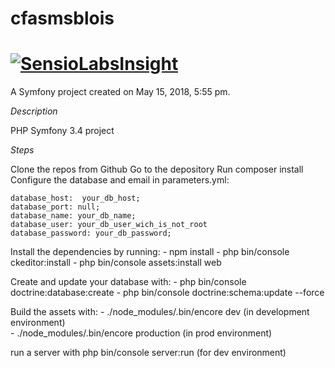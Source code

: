 cfasmsblois
===========
[![SensioLabsInsight](https://insight.sensiolabs.com/projects/13c863eb-7ef4-4e30-b3d9-7ee82cf62dd9/big.png)](https://insight.sensiolabs.com/projects/13c863eb-7ef4-4e30-b3d9-7ee82cf62dd9)
============
A Symfony project created on May 15, 2018, 5:55 pm.

*Description*

PHP Symfony 3.4 project

*Steps*

  Clone the repos from Github
  Go to the depository
  Run composer install
  Configure the database and email in parameters.yml:
  
    database_host:  your_db_host;
    database_port: null;
    database_name: your_db_name;
    database_user: your_db_user_wich_is_not_root
    database_password: your_db_password;
  
   Install the dependencies by running:
     - npm install
     - php bin/console ckeditor:install
     - php bin/console assets:install web
   
   Create and update your database with:
     - php bin/console doctrine:database:create
     - php bin/console doctrine:schema:update --force
   
   Build the assets with:
     - ./node_modules/.bin/encore dev (in development environment)      
     - ./node_modules/.bin/encore production (in prod environment)      
 
   run a server with php bin/console server:run (for dev environment)
